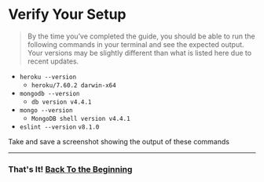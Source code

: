 # Verify Your Setup

> By the time you’ve completed the guide, you should be able to run the following commands in your terminal and see the expected output.  Your versions may be slightly different than what is listed here due to recent updates.

- `heroku --version`
  - `heroku/7.60.2 darwin-x64`
- `mongodb --version`
  - `db version v4.4.1`
- `mongo --version`
  - `MongoDB shell version v4.4.1`
- `eslint --version`
  `v8.1.0`

Take and save a screenshot showing the output of these commands

---

### That's It! [Back To the Beginning](./README.md)

